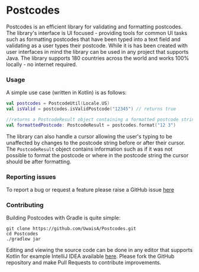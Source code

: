 # Postcodes

Postcodes is an efficient library for validating and formatting postcodes.
The library's interface is UI focused - providing tools for common UI tasks
such as formatting postcodes that have been typed into a text field and 
validating as a user types their postcode. While it is has been created with
user interfaces in mind the library can be used in any project that supports
Java. The library supports 180 countries across the world and works 100%
locally - no internet required.

### Usage
A simple use case (written in Kotlin) is as follows:
```kotlin
val postcodes = PostcodeUtil(Locale.US)
val isValid = postcodes.isValidPostcode("12345") // returns true

//returns a PostcodeResult object containing a formatted postcode string - "123" and other information
val formattedPostcode: PostcodeResult = postcodes.format("12 3")
```
The library can also handle a cursor allowing the user's typing to be unaffected
by changes to the postcode string before or after their cursor. The `PostcodeResult`
object contains information such as if it was not possible to format the
postcode or where in the postcode string the cursor should be after formatting.

### Reporting issues
To report a bug or request a feature please raise a GitHub issue
[here](https://github.com/UwaisA/postcodes/issues)

### Contributing
Building Postcodes with Gradle is quite simple:
``` 
git clone https://github.com/UwaisA/Postcodes.git
cd Postcodes
./gradlew jar
```
Editing and viewing the source code can be done in any editor that supports
Kotlin for example IntelliJ IDEA available [here](https://www.jetbrains.com/idea/download). 
Please fork the GitHub repository and make Pull Requests to contribute improvements.
